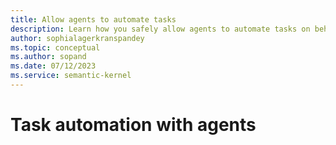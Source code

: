 ```yaml
---
title: Allow agents to automate tasks
description: Learn how you safely allow agents to automate tasks on behalf of users in Semantic Kernel.
author: sophialagerkranspandey
ms.topic: conceptual
ms.author: sopand
ms.date: 07/12/2023
ms.service: semantic-kernel
---
```


# Task automation with agents
